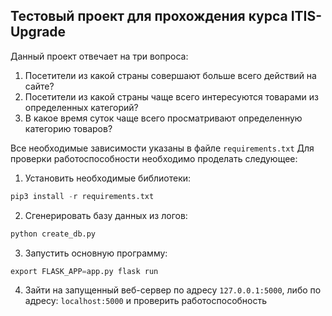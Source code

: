 ## Тестовый проект для прохождения курса ITIS-Upgrade
Данный проект отвечает на три вопроса:
1. Посетители из какой страны совершают больше всего действий на сайте?
2. Посетители из какой страны чаще всего интересуются товарами из определенных категорий?
3. В какое время суток чаще всего просматривают определенную категорию товаров?

Все необходимые зависимости указаны в файле `requirements.txt`
Для проверки работоспособности необходимо проделать следующее:
1. Установить необходимые библиотеки:
```python
pip3 install -r requirements.txt
```
2. Сгенерировать базу данных из логов:
```python
python create_db.py
```
3. Запустить основную программу:
```python
export FLASK_APP=app.py flask run
```
4. Зайти на запущенный веб-сервер по адресу `127.0.0.1:5000`, либо по адресу: `localhost:5000` и проверить работоспособность


